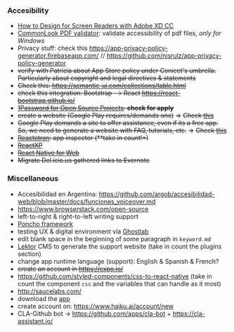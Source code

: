 ### Accesibility
* [How to Design for Screen Readers with Adobe XD CC](https://www.sitepoint.com/how-to-design-for-screen-readers-with-adobe-xd-cc/?utm_source=feedly)
* [CommonLook PDF validator](https://commonlook.com/accessibility-software/pdf-validator/): validate accessibility of pdf files, *only for Windows*
* Privacy stuff: check this https://app-privacy-policy-generator.firebaseapp.com/   // https://github.com/nisrulz/app-privacy-policy-generator
* ~~verify with Patricia about App Store policy under Conicet's umbrella. Particularly about copyright and legal directives & statements~~
* ~~Check this: https://semantic-ui.com/collections/table.html~~
* ~~check this integration: Bootstrap --> React https://react-bootstrap.github.io/~~
* ~~[1Password for Open Source Projects](https://github.com/1Password/1password-teams-open-source): **check for apply**~~
* ~~create a website (Google Play requires/demands one)~~ => ~~Check [this](https://bitbucket.org/imhicihu/one-page-website)~~
* ~~Google Play demands a site to offer assistance, even if its a free app. So, we need to generate a website with FAQ, tutorials, etc.~~ => ~~Check [this](https://bitbucket.org/imhicihu/one-page-website)~~
* ~~[Reactotron](https://github.com/infinitered/reactotron/): app inspector (**take in count!*)~~
* ~~[ReactXP](https://github.com/Microsoft/reactxp)~~
* ~~[React Native for Web](https://github.com/necolas/react-native-web)~~
* ~~Migrate Del.icio.us gathered links to Evernote~~


### Miscellaneous
* Accesibilidad en Argentina: https://github.com/argob/accesibilidad-web/blob/master/docs/funciones_voiceover.md
* https://www.browserstack.com/open-source
* left-to-right & right-to-left writing support
* [Poncho framework](https://argob.github.io/poncho/)
* testing UX & digital environment vía [Ghostlab](https://www.vanamco.com/ghostlab/)
* edit blank space in the beginning of some paragraph in `keyword.md`
* [Lektor](https://www.getlektor.com/docs/) CMS to generate the support website (take in count the plugins section)
* change app runtime language (support): English & Spanish & French?
* ~~create an account in https://expo.io/~~
* https://github.com/styled-components/css-to-react-native   (take in count the component `css` and the variables that can handle as it most)
* http://saucelabs.com/
* download the [app](https://itunes.apple.com/app/apple-store/id982107779?pt=17102800&amp;ct=www&amp;mt=8)
* create account on: https://www.haiku.ai/account/new
* CLA-Github bot -> https://github.com/apps/cla-bot + https://cla-assistant.io/
